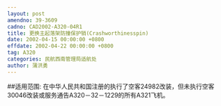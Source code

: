 ```yaml
---
layout: post
amendno: 39-3609
cadno: CAD2002-A320-04R1
title: 更换主起落架防撞保护销(Crashworthinesspin)
date: 2002-04-15 00:00:00 +0800
effdate: 2002-04-22 00:00:00 +0800
tag: A320
categories: 民航西南管理局适航处
author: 蒲洪勇
---
```


##适用范围:
在中华人民共和国注册的执行了空客24982改装，但未执行空客30046改装或服务通告A320－32－1229的所有A321飞机。

